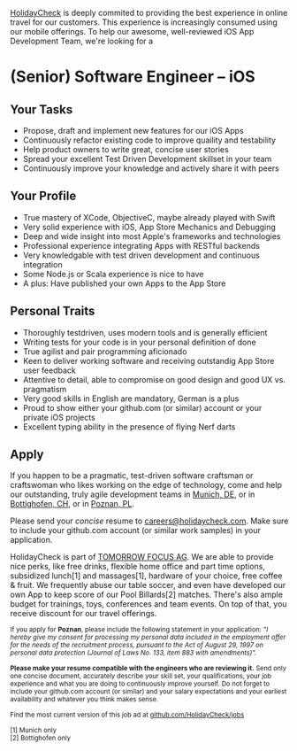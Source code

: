 [HolidayCheck](http://www.holidaycheck.de/) is deeply commited to providing the best experience in online travel for our customers. This experience is increasingly consumed using our mobile offerings. To help our awesome, well-reviewed iOS App Development Team, we're looking for a

# (Senior) Software Engineer – iOS

## Your Tasks
- Propose, draft and implement new features for our iOS Apps
- Continuously refactor existing code to improve quaility and testability
- Help product owners to write great, concise user stories
- Spread your excellent Test Driven Development skillset in your team
- Continuously improve your knowledge and actively share it with peers

## Your Profile
- True mastery of XCode, ObjectiveC, maybe already played with Swift
- Very solid experience with iOS, App Store Mechanics and Debugging
- Deep and wide insight into most Apple's frameworks and technologies
- Professional experience integrating Apps with RESTful backends
- Very knowledgable with test driven development and continuous integration
- Some Node.js or Scala experience is nice to have
- A plus: Have published your own Apps to the App Store

## Personal Traits
- Thoroughly testdriven, uses modern tools and is generally efficient
- Writing tests for your code is in your personal definition of done
- True agilist and pair programming aficionado
- Keen to deliver working software and receiving outstandig App Store user feedback
- Attentive to detail, able to compromise on good design and good UX vs. pragmatism
- Very good skills in English are mandatory, German is a plus
- Proud to show either your github.com (or similar) account or your private iOS projects
- Excellent typing ability in the presence of flying Nerf darts

## Apply
If you happen to be a pragmatic, test-driven software craftsman or craftswoman who likes working on the edge of technology, come and help our outstanding, truly agile development teams in [Munich, DE](https://goo.gl/maps/2KKGh), or in [Bottighofen, CH](https://goo.gl/maps/X7bZ3), or in [Poznan, PL](https://goo.gl/maps/AiHKJ).

Please send your *concise* resume to [careers@holidaycheck.com](mailto:carreers@holidaycheck.com). Make sure to include your github.com account (or similar work samples) in your application.

HolidayCheck is part of [TOMORROW FOCUS AG](http://www.tomorrow-focus.com/). We are able to provide nice perks, like free drinks, flexible home office and part time options, subsidized lunch[1] and massages[1], hardware of your choice, free coffee & fruit. We frequently abuse our table soccer, and even have developed our own App to keep score of our Pool Billards[2] matches. There's also ample budget for trainings, toys, conferences and team events. On top of that, you receive discount for our travel offerings.

<sub>If you apply for **Poznan**, please include the following statement in your application: *"I hereby give my consent for processing my personal data included in the employment offer for the needs of the recruitment process, pursuant to the Act of August 29, 1997 on personal data protection (Journal of Laws No. 133, item 883 with amendments)".*</sub>


<sub>**Please make your resume compatible with the engineers who are reviewing it.** Send only one concise document, accurately describe your skill set, your qualifications, your job experience and what you are doing to continuously improve yourself. Do not forget to include your github.com account (or similar) and your salary expectations and your earliest availability and whatever you think makes sense.</sub>


<sub>Find the most current version of this job ad at [github.com/HolidayCheck/jobs](github.com/HolidayCheck/jobs)</sub>

<sub>
[1] Munich only<br/>
[2] Bottighofen only
</sub>
